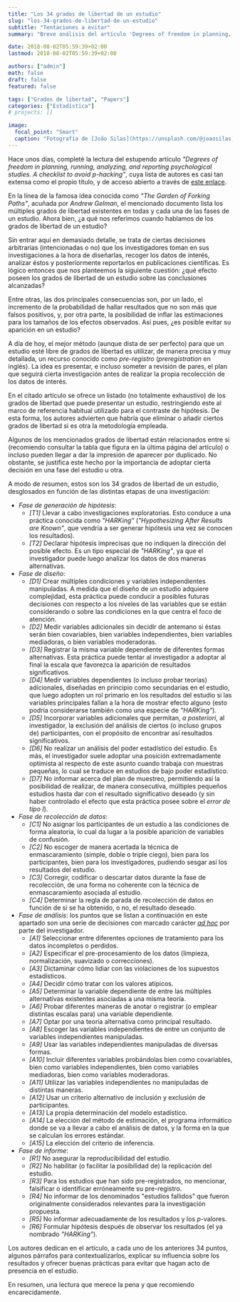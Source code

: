 ```yaml
---
title: "Los 34 grados de libertad de un estudio"
slug: "los-34-grados-de-libertad-de-un-estudio"
subtitle: "Tentaciones a evitar"
summary: "Breve análisis del artículo 'Degrees of freedom in planning, running, analyzing, and reporting psychological studies. A checklist to avoid p-hacking'."

date: 2018-08-02T05:59:39+02:00
lastmod: 2018-08-02T05:59:39+02:00

authors: ["admin"]
math: false
draft: false
featured: false

tags: ["Grados de libertad", "Papers"]
categories: ["Estadística"]
# projects: []

image:
  focal_point: "Smart"
  caption: "Fotografía de [João Silas](https://unsplash.com/@joaosilas), disponible en [Unsplash](https://unsplash.com/photos/I_LgQ8JZFGE)."
---
```


Hace unos días, completé la lectura del estupendo artículo *"Degrees of freedom in planning, running, analyzing, and reporting psychological studies. A checklist to avoid p-hacking"*, cuya lista de autores es casi tan extensa como el propio título, y de acceso abierto a través de [este enlace](http://journal.frontiersin.org/article/10.3389/fpsyg.2016.01832/abstract). 
<!--more--> 

En la línea de la famosa idea conocida como *"The Garden of Forking Paths"*, acuñada por *Andrew Gelman*, el mencionado documento lista los múltiples grados de libertad existentes en todas y cada una de las fases de un estudio. Ahora bien, ¿a qué nos referimos cuando hablamos de los grados de libertad de un estudio? 

Sin entrar aquí en demasiado detalle, se trata de ciertas decisiones arbitrarias (intencionadas o no) que los investigadores toman en sus investigaciones a la hora de diseñarlas, recoger los datos de interés, analizar éstos y posteriormente reportarlos en publicaciones científicas. Es lógico entonces que nos planteemos la siguiente cuestión: ¿qué efecto poseen los grados de libertad de un estudio sobre las conclusiones alcanzadas? 

Entre otras, las dos principales consecuencias son, por un lado, el incremento de la probabilidad de hallar resultados que no son más que falsos positivos, y, por otra parte, la posibilidad de inflar las estimaciones para los tamaños de los efectos observados. Así pues, ¿es posible evitar su aparición en un estudio? 

A día de hoy, el mejor método (aunque dista de ser perfecto) para que un estudio esté libre de grados de libertad es utilizar, de manera precisa y muy detallada, un recurso conocido como *pre-registro* (*preregistration* en inglés). La idea es presentar, e incluso someter a revisión de pares, el plan que seguirá cierta investigación antes de realizar la propia recolección de los datos de interés.

En el citado artículo se ofrece un listado (no totalmente exhaustivo) de los grados de libertad que puede presentar un estudio, restringiendo este al marco de referencia habitual utilizado para el contraste de hipótesis. De esta forma, los autores advierten que habría que eliminar o añadir ciertos grados de libertad si es otra la metodología empleada.

Algunos de los mencionados grados de libertad están relacionados entre sí (recomiendo consultar la tabla que figura en la última página del artículo) o incluso pueden llegar a dar la impresión de aparecer por duplicado. No obstante, se justifica este hecho por la importancia de adoptar cierta decisión en una fase del estudio u otra.

A modo de resumen, estos son los 34 grados de libertad de un estudio, desglosados en función de las distintas etapas de una investigación:

- *Fase de generación de hipótesis*:
    - *[T1]* Llevar a cabo investigaciones exploratorias. Esto conduce a una práctica conocida como *"HARKing"* (*"Hypothesizing After Results are Known"*, que vendría a ser generar hipótesis una vez se conocen los resultados).
    - *[T2]* Declarar hipótesis imprecisas que no indiquen la dirección del posible efecto. Es un tipo especial de *"HARKing"*, ya que el investigador puede luego analizar los datos de dos maneras alternativas.
- *Fase de diseño*:
    - *[D1]* Crear múltiples condiciones y variables independientes manipuladas. A medida que el diseño de un estudio adquiere complejidad, esta práctica puede conducir a posibles futuras decisiones con respecto a los niveles de las variables que se están considerando o sobre las condiciones en la que centra el foco de atención.
    - *[D2]* Medir variables adicionales sin decidir de antemano si éstas serán bien covariables, bien variables independientes, bien variables mediadoras, o bien variables moderadoras.
    - *[D3]* Registrar la misma variable dependiente de diferentes formas alternativas. Esta práctica puede tentar al investigador a adoptar al final la escala que favorezca la aparición de resultados significativos.
    - *[D4]* Medir variables dependientes (o incluso probar teorías) adicionales, diseñadas en principio como secundarias en el estudio, que luego adopten un rol primario en los resultados del estudio si las variables principales fallan a la hora de mostrar efecto alguno (esto podría considerarse también como una especie de *"HARKing"*).
    - *[D5]* Incorporar variables adicionales que permitan, *a posteriori*, al investigador, la exclusión del análisis de ciertos (o incluso grupos de) participantes, con el propósito de encontrar así resultados significativos.
    - *[D6]* No realizar un análisis del poder estadístico del estudio. Es más, el investigador suele adoptar una posición extremadamente optimista al respecto de este asunto cuando trabaja con muestras pequeñas, lo cual se traduce en estudios de bajo poder estadístico.
    - *[D7]* No informar acerca del plan de muestreo, permitiendo así la posibilidad de realizar, de manera consecutiva, múltiples pequeños estudios hasta dar con el resultado significativo deseado (y sin haber controlado el efecto que esta práctica posee sobre el *error de tipo I*).
- *Fase de recolección de datos*:
    - *[C1]* No asignar los participantes de un estudio a las condiciones de forma aleatoria, lo cual da lugar a la posible aparición de variables de confusión.
    - *[C2]* No escoger de manera acertada la técnica de enmascaramiento (simple, doble o triple ciego), bien para los participantes, bien para los investigadores, pudiendo sesgar así los resultados del estudio.
    - *[C3]* Corregir, codificar o descartar datos durante la fase de recolección, de una forma no coherente con la técnica de enmascaramiento asociada al estudio.
    - *[C4]* Determinar la regla de parada de recolección de datos en función de si se ha obtenido, o no, el resultado deseado.
- *Fase de análisis*: los puntos que se listan a continuación en este apartado son una serie de decisiones con marcado carácter [*ad hoc*](https://es.wikipedia.org/wiki/Ad_hoc) por parte del investigador.
    - *[A1]* Seleccionar entre diferentes opciones de tratamiento para los datos incompletos o perdidos.
    - *[A2]* Especificar el pre-procesamiento de los datos (limpieza, normalización, suavizado o correcciones).
    - *[A3]* Dictaminar cómo lidiar con las violaciones de los supuestos estadísticos.
    - *[A4]* Decidir cómo tratar con los valores atípicos.
    - *[A5]* Determinar la variable dependiente de entre las múltiples alternativas existentes asociadas a una misma teoría.
    - *[A6]* Probar diferentes maneras de anotar o registrar (o emplear distintas escalas para) una variable dependiente.
    - *[A7]* Optar por una teoría alternativa como principal resultado.
    - *[A8]* Escoger las variables independientes de entre un conjunto de variables independientes manipuladas.
    - *[A9]* Usar las variables independientes manipuladas de diversas formas.
    - *[A10]* Incluir diferentes variables probándolas bien como covariables, bien como variables independientes, bien como variables mediadoras, bien como variables moderadoras.
    - *[A11]* Utilizar las variables independientes no manipuladas de distintas maneras.
    - *[A12]* Usar un criterio alternativo de inclusión y exclusión de participantes.
    - *[A13]* La propia determinación del modelo estadístico.
    - *[A14]* La elección del método de estimación, el programa informático donde se va a llevar a cabo el análisis de datos, y la forma en la que se calculan los errores estándar.
    - *[A15]* La elección del criterio de inferencia.
- *Fase de informe*:
    - *[R1]* No asegurar la reproducibilidad del estudio.
    - *[R2]* No habilitar (o facilitar la posibilidad de) la replicación del estudio.
    - *[R3]* Para los estudios que han sido pre-registrados, no mencionar, falsificar o identificar erróneamente su pre-registro.
    - *[R4]* No informar de los denominados "estudios fallidos" que fueron originalmente considerados relevantes para la investigación propuesta.
    - *[R5]* No informar adecuadamente de los resultados y los *p*-valores.
    - *[R6]* Formular hipótesis después de observar los resultados (el ya nombrado *"HARKing"*).

Los autores dedican en el artículo, a cada uno de los anteriores 34 puntos, algunos párrafos para contextualizarlos, explicar su influencia sobre los resultados y ofrecer buenas prácticas para evitar que hagan acto de presencia en el estudio.

En resumen, una lectura que merece la pena y que recomiendo encarecidamente.
